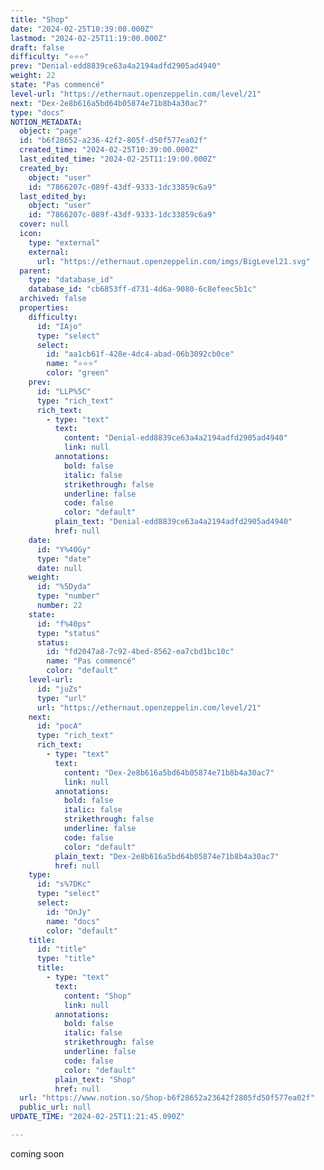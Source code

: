```yaml
---
title: "Shop"
date: "2024-02-25T10:39:00.000Z"
lastmod: "2024-02-25T11:19:00.000Z"
draft: false
difficulty: "⭐⭐⭐"
prev: "Denial-edd8839ce63a4a2194adfd2905ad4940"
weight: 22
state: "Pas commencé"
level-url: "https://ethernaut.openzeppelin.com/level/21"
next: "Dex-2e8b616a5bd64b05874e71b8b4a30ac7"
type: "docs"
NOTION_METADATA:
  object: "page"
  id: "b6f28652-a236-42f2-805f-d50f577ea02f"
  created_time: "2024-02-25T10:39:00.000Z"
  last_edited_time: "2024-02-25T11:19:00.000Z"
  created_by:
    object: "user"
    id: "7866207c-089f-43df-9333-1dc33859c6a9"
  last_edited_by:
    object: "user"
    id: "7866207c-089f-43df-9333-1dc33859c6a9"
  cover: null
  icon:
    type: "external"
    external:
      url: "https://ethernaut.openzeppelin.com/imgs/BigLevel21.svg"
  parent:
    type: "database_id"
    database_id: "cb6853ff-d731-4d6a-9080-6c8efeec5b1c"
  archived: false
  properties:
    difficulty:
      id: "IAjo"
      type: "select"
      select:
        id: "aa1cb61f-428e-4dc4-abad-06b3092cb0ce"
        name: "⭐⭐⭐"
        color: "green"
    prev:
      id: "LLP%5C"
      type: "rich_text"
      rich_text:
        - type: "text"
          text:
            content: "Denial-edd8839ce63a4a2194adfd2905ad4940"
            link: null
          annotations:
            bold: false
            italic: false
            strikethrough: false
            underline: false
            code: false
            color: "default"
          plain_text: "Denial-edd8839ce63a4a2194adfd2905ad4940"
          href: null
    date:
      id: "Y%40Gy"
      type: "date"
      date: null
    weight:
      id: "%5Dyda"
      type: "number"
      number: 22
    state:
      id: "f%40ps"
      type: "status"
      status:
        id: "fd2047a8-7c92-4bed-8562-ea7cbd1bc10c"
        name: "Pas commencé"
        color: "default"
    level-url:
      id: "juZs"
      type: "url"
      url: "https://ethernaut.openzeppelin.com/level/21"
    next:
      id: "pocA"
      type: "rich_text"
      rich_text:
        - type: "text"
          text:
            content: "Dex-2e8b616a5bd64b05874e71b8b4a30ac7"
            link: null
          annotations:
            bold: false
            italic: false
            strikethrough: false
            underline: false
            code: false
            color: "default"
          plain_text: "Dex-2e8b616a5bd64b05874e71b8b4a30ac7"
          href: null
    type:
      id: "s%7DKc"
      type: "select"
      select:
        id: "OnJy"
        name: "docs"
        color: "default"
    title:
      id: "title"
      type: "title"
      title:
        - type: "text"
          text:
            content: "Shop"
            link: null
          annotations:
            bold: false
            italic: false
            strikethrough: false
            underline: false
            code: false
            color: "default"
          plain_text: "Shop"
          href: null
  url: "https://www.notion.so/Shop-b6f28652a23642f2805fd50f577ea02f"
  public_url: null
UPDATE_TIME: "2024-02-25T11:21:45.090Z"

---
```

<link rel="stylesheet" href="https://cdn.jsdelivr.net/npm/katex@0.16.2/dist/katex.min.css" integrity="sha384-bYdxxUwYipFNohQlHt0bjN/LCpueqWz13HufFEV1SUatKs1cm4L6fFgCi1jT643X" crossorigin="anonymous">


coming soon

